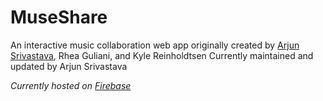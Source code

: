 # MuseShare
An interactive music collaboration web app originally created by [Arjun Srivastava](https://github.com/Guitarjun), Rhea Guliani, and Kyle Reinholdtsen
Currently maintained and updated by Arjun Srivastava

_Currently hosted on [Firebase](https://museshare-5e6ed.web.app/)_
